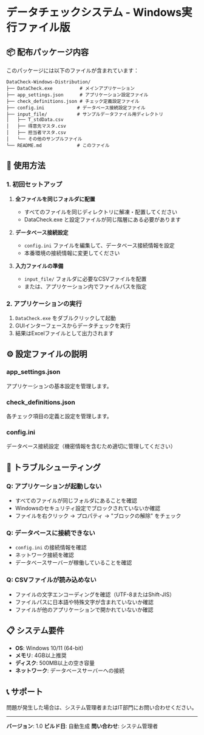 # データチェックシステム - Windows実行ファイル版

## 📦 配布パッケージ内容

このパッケージには以下のファイルが含まれています：

```
DataCheck-Windows-Distribution/
├── DataCheck.exe          # メインアプリケーション
├── app_settings.json      # アプリケーション設定ファイル
├── check_definitions.json # チェック定義設定ファイル
├── config.ini            # データベース接続設定ファイル
├── input_file/           # サンプルデータファイル用ディレクトリ
│   ├── T_stdData.csv
│   ├── 得意先マスタ.csv
│   ├── 担当者マスタ.csv
│   └── その他のサンプルファイル
└── README.md             # このファイル
```

## 🚀 使用方法

### 1. 初回セットアップ

1. **全ファイルを同じフォルダに配置**
   - すべてのファイルを同じディレクトリに解凍・配置してください
   - DataCheck.exe と設定ファイルが同じ階層にある必要があります

2. **データベース接続設定**
   - `config.ini` ファイルを編集して、データベース接続情報を設定
   - 本番環境の接続情報に変更してください

3. **入力ファイルの準備**
   - `input_file/` フォルダに必要なCSVファイルを配置
   - または、アプリケーション内でファイルパスを指定

### 2. アプリケーションの実行

1. `DataCheck.exe` をダブルクリックして起動
2. GUIインターフェースからデータチェックを実行
3. 結果はExcelファイルとして出力されます

## ⚙️ 設定ファイルの説明

### app_settings.json
アプリケーションの基本設定を管理します。

### check_definitions.json
各チェック項目の定義と設定を管理します。

### config.ini
データベース接続設定（機密情報を含むため適切に管理してください）

## 🔧 トラブルシューティング

### Q: アプリケーションが起動しない
- すべてのファイルが同じフォルダにあることを確認
- Windowsのセキュリティ設定でブロックされていないか確認
- ファイルを右クリック → プロパティ → "ブロックの解除" をチェック

### Q: データベースに接続できない
- `config.ini` の接続情報を確認
- ネットワーク接続を確認
- データベースサーバーが稼働していることを確認

### Q: CSVファイルが読み込めない
- ファイルの文字エンコーディングを確認（UTF-8またはShift-JIS）
- ファイルパスに日本語や特殊文字が含まれていないか確認
- ファイルが他のアプリケーションで開かれていないか確認

## 📋 システム要件

- **OS**: Windows 10/11 (64-bit)
- **メモリ**: 4GB以上推奨
- **ディスク**: 500MB以上の空き容量
- **ネットワーク**: データベースサーバーへの接続

## 📞 サポート

問題が発生した場合は、システム管理者またはIT部門にお問い合わせください。

---

**バージョン**: 1.0
**ビルド日**: 自動生成
**問い合わせ**: システム管理者